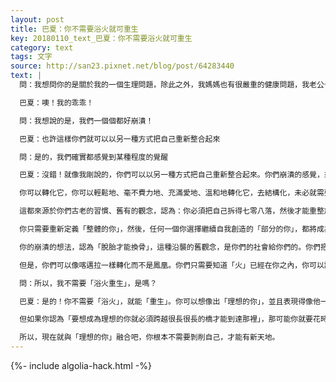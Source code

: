 ```yaml
---
layout: post
title: 巴夏：你不需要浴火就可重生
key: 20180110_text_巴夏：你不需要浴火就可重生
category: text
tags: 文字
source: http://san23.pixnet.net/blog/post/64283440
text: |
  問：我想問你的是關於我的一個生理問題，除此之外，我媽媽也有很嚴重的健康問題，我老公也是…所以我想

  巴夏：噢！我的乖乖！

  問：我想說的是，我們一個個都好崩潰！

  巴夏：也許這樣你們就可以以另一種方式把自己重新整合起來

  問：是的，我們確實都感覺到某種程度的覺醒

  巴夏：沒錯！就像我剛說的，你們可以以另一種方式把自己重新整合起來。你們崩潰的感覺，來源於你們社會的一個古老習慣，認為：要想以自己所希望的方式重新整合自己，那你必須得先摧毀原先的結構。但是，你們不需要這麼做

  你可以轉化它，你可以輕鬆地、毫不費力地、充滿愛地、溫和地轉化它，去結構化，未必就需要先毀滅，你不需要經歷崩潰，分解舊有的觀念，才能重新組合出新的觀念

  這都來源於你們古老的習慣、舊有的觀念，認為：你必須把自己拆得七零八落，然後才能重整旗鼓，你不需要把自己拆解成多塊，然後才能分析自己的每一部分，你只需要知道你是圓滿完整的，並以這種狀態去行動（運作）

  你只需要重新定義「整體的你」，然後，任何一個你選擇繼續自我創造的「部分的你」，都將成為「整體的你」的一部分，並且也會被重新定義。

  你的崩潰的想法，認為「脫胎才能換骨」，這種沿襲的舊觀念，是你們的社會給你們的。你們把它稱之為：鳳凰綜合症，認為你需要浴火為灰，然後再從死灰中升起

  但是，你們可以像喀邁拉一樣轉化而不是鳳凰。你們只需要知道「火」已經在你之內，你可以讓這火轉化你，而不是毀滅你。

  問：所以，我不需要「浴火重生」，是嗎？

  巴夏：是的！你不需要「浴火」，就能「重生」。你可以想像出「理想的你」，並且表現得像他一樣（模仿他的思言行），然後，你就會變成他，擁有他的生活方式和其他的所有一切。

  但如果你認為「要想成為理想的你就必須跨越很長很長的橋才能到達那裡」，那可能你就要花時間和精力，嘎吱嘎吱走過這座橋。

  所以，現在就與「理想的你」融合吧，你根本不需要剝削自己，才能有新天地。
---
```


{%- include algolia-hack.html -%}
